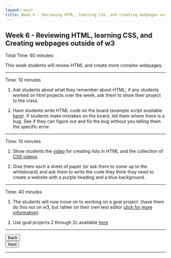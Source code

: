 ```yaml
---
layout: main
title: Week 6 - Reviewing HTML, learning CSS, and Creating webpages outside of w3
---
```


## Week 6 - Reviewing HTML, learning CSS, and Creating webpages outside of w3
Total Time: 60 minutes

This week students will review HTML and create more complex webpages.

---

Time: 10 minutes

1. Ask students about what they remember about HTML; if any students worked on html projects over the week, ask them to show their project to the class.

2. Have students write HTML code on the board (example script available <a href="">here</a>). If students make mistakes on the board, tell them where there is a bug. See if they can figure out and fix the bug without you telling them the specific error.

--- 

Time: 10 minutes

1. Show students the [video](https://www.youtube.com/watch?v=VXLIfufwmsE&list=PLPpkJJSKXEJ11Mq8xjty3AZKldH9V48mt&index=7) for creating lists in HTML and the collection of [CSS videos](https://www.youtube.com/watch?v=QAChkbDdt4w&list=PLPpkJJSKXEJ11Mq8xjty3AZKldH9V48mt&index=8).

2. Give them each a sheet of paper (or ask them to come up to the whiteboard) and ask them to write the code they think they need to create a website with a purple heading and a blue background.

--- 

Time: 40 minutes

1. The students will now move on to working on a goal project. (have them do this not on w3, but rather on their own text editor [click for more information](http://mcwic.github.io/htmltutorial/contents/start/)). 

2. Use goal projects 2 through 2c available [here](http://mcwic.github.io/htmlBuildingBlocks.html)

---

<div class="row">
  <div class="col-md-1">
    <a href="../week5"><button type="button" class="btn btn-primary btn-lg">Back</button></a>
  </div>
  <div class="col-md-1">
    <a href="../week7"><button type="button" class="btn btn-primary btn-lg">Next</button></a>
  </div>
</div>

---